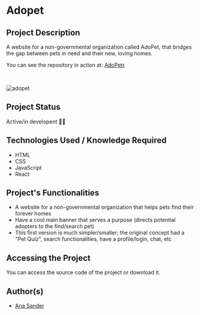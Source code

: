 <h1>Adopet</h1>

<h2>Project Description</h2>
<p>A website for a non-governmental organization called AdoPet, that bridges the gap between pets in need and their new, loving homes.</p>
<p>You can see the repository in action at: <a href='https://vercel.com/anasanders-projects/adopet'>AdoPetr</a>.</p>
</br>

![adopet](https://github.com/user-attachments/assets/1e9ce1df-d42e-41dd-87a8-f78d5f56ce86)

<h2>Project Status</h2>
<p>Active/in developent 👩‍💻</p>

<h2>Technologies Used / Knowledge Required</h2>
<ul>
<li>HTML</li>
<li>CSS</li>
<li>JavaScript</li>
<li>React</li>
</ul>

<h2>Project's Functionalities</h2>
<ul>
<li>A website for a non-governmental organization that helps pets find their forever homes</li>
<li>Have a cool main banner that serves a purpose (directs potential adopters to the find/search pet)</li>
<li>This first version is much simpler/smaller; the original concept had a "Pet Quiz", search functionalities, have a profile/login, chat, etc</li>
</ul>

<h2>Accessing the Project</h2>
<p>You can access the source code of the project or download it.</p>

<h2>Author(s)</h2>
<ul>
<li><a href='https://github.com/anasander'>Ana Sander</a></li>
</ul>
